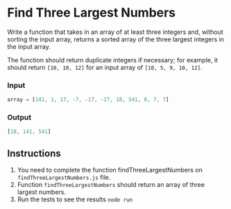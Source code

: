 # Find Three Largest Numbers
Write a function that takes in an array of at least three integers and, without sorting the input array, returns a sorted array of the three largest integers in the input array.

The function should return duplicate integers if necessary; for example, it should return `[10, 10, 12]` for an input array of `[10, 5, 9, 10, 12]`.

### Input
```js
array = [141, 1, 17, -7, -17, -27, 18, 541, 8, 7, 7]
```

### Output
```js
[18, 141, 541]
```

## Instructions
1. You need to complete the function findThreeLargestNumbers on `findThreeLargestNumbers.js` file.
2. Function `findThreeLargestNumbers` should return an array of three largest numbers.
3. Run the tests to see the results `node run`